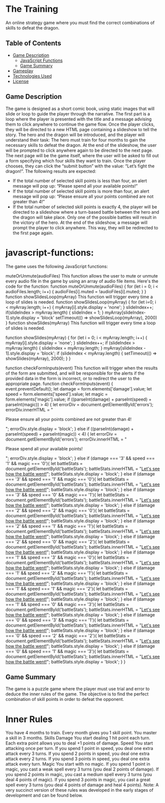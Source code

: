 # The Training

An online strategy game where you must find the correct combinations of skills to defeat the dragon.

## Table of Contents

- [Game Description](#game-description)
  - [JavaScript Functions](#javascript-functions)
  - [Game Summary](#game-summary)
- [Gameplay](#gameplay)
- [Technologies Used](#technologies-used)
- [License](#license)

## Game Description

The game is designed as a short comic book, using static images that will slide or loop to guide the player through the narrative. The first part is a loop where the player is presented with the title and a message advising them to click anywhere to continue the game flow. Once the player clicks, they will be directed to a new HTML page containing a slideshow to tell the story. The hero and the dragon will be introduced, and the player will understand their task: The hero must train for four months to gain the necessary skills to defeat the dragon.
At the end of the slideshow, the user will be prompted to click anywhere again to be directed to the next page. The next page will be the game itself, where the user will be asked to fill out a form specifying which four skills they want to train. Once the player chooses, they can click the “submit button” with the value: “Let’s fight the dragon!”.
The following results are expected:
- If the total number of selected skill points is less than four, an alert message will pop up: “Please spend all your available points!”
- If the total number of selected skill points is more than four, an alert message will pop up: “Please ensure all your points combined are not greater than 4!”
- If the total number of selected skill points is exactly 4, the player will be directed to a slideshow where a turn-based battle between the hero and the dragon will take place. Only one of the possible battles will result in the victory of the hero.
At the end of the slideshow, a message will prompt the player to click anywhere. This way, they will be redirected to the first page again.
# javascript-functions:
The game uses the following JavaScript functions:

muteOrUnmute(audioFiles)
This function allows the user to mute or unmute every audio file in the game by using an array of audio file items. Here's the code for the function:
function muteOrUnmute(audioFiles) {
  for (let i = 0; i < audioFiles.length; i++) {
    audioFiles[i].muted = !audioFiles[i].muted;
  }
}
function showSlidesLoop(myArray)
This function will trigger every time a loop of slides is needed.
function showSlidesLoop(myArray) {
    for (let i=0; i < myArray.length; i++) {
        myArray[i].style.display = 'none';
    }
    slideIndex++;
    if(slideIndex > myArray.length) {
        slideIndex = 1;
    }
    myArray[slideIndex-1].style.display = 'block'
    setTimeout(() => showSlidesLoop(myArray), 2000) 
}
function showSlides(myArray) 
This function will trigger every time a loop of slides is needed.


function showSlides(myArray) {
  for (let i = 0; i < myArray.length; i++) {
      myArray[i].style.display = 'none';
  }
  slideIndex++;
  if (slideIndex > myArray.length) {
      slideIndex = myArray.length;
  }
  myArray[slideIndex - 1].style.display = 'block';
  if (slideIndex < myArray.length) {
      setTimeout(() => showSlides(myArray), 2000);
  }
}

function checkFormInputs(event)
This function will trigger when the results of the form are submitted, and will be responsible for the alerts if the provided data in the form is incorrect, or to redirect the user to the appropriate page.
function checkFormInputs(event) {
  event.preventDefault();
  let damage = form.elements['damage'].value;
  let speed = form.elements['speed'].value;
  let magic = form.elements['magic'].value;
  if ((parseInt(damage) + parseInt(speed) + parseInt(magic)) > 4) {
    let errorDiv = document.getElementById('errors');
    errorDiv.innerHTML = "<p>Please ensure all your points combined are not greater than 4!</p>";
    errorDiv.style.display = 'block';
  } else if ((parseInt(damage) + parseInt(speed) + parseInt(magic)) < 4) {
    let errorDiv = document.getElementById('errors');
    errorDiv.innerHTML = "<p>Please spend all your available points!</p>";
    errorDiv.style.display = 'block';
  } else if (damage === '3' && speed === '1' && magic === '0'){
    let battleStats = document.getElementById('battleStats');
    battleStats.innerHTML = "<a href='310.html'>Let's see how the battle went!</a>";
    battleStats.style.display = 'block';
  } else if (damage === '3' && speed === '1' && magic === '0'){
    let battleStats = document.getElementById('battleStats');
    battleStats.innerHTML = "<a href='310.html'>Let's see how the battle went!</a>";
    battleStats.style.display = 'block';
  } else if (damage === '3' && speed === '0' && magic === '1'){
    let battleStats = document.getElementById('battleStats');
    battleStats.innerHTML = "<a href='301.html'>Let's see how the battle went!</a>";
    battleStats.style.display = 'block';
  } else if (damage === '2' && speed === '2' && magic === '0'){
    let battleStats = document.getElementById('battleStats');
    battleStats.innerHTML = "<a href='220.html'>Let's see how the battle went!</a>";
    battleStats.style.display = 'block';
  } else if (damage === '2' && speed === '1' && magic === '1'){
    let battleStats = document.getElementById('battleStats');
    battleStats.innerHTML = "<a href='211.html'>Let's see how the battle went!</a>";
    battleStats.style.display = 'block';
  } else if (damage === '2' && speed === '0' && magic === '2'){
    let battleStats = document.getElementById('battleStats');
    battleStats.innerHTML = "<a href='202.html'>Let's see how the battle went!</a>";
    battleStats.style.display = 'block';
  } else if (damage === '1' && speed === '3' && magic === '0'){
    let battleStats = document.getElementById('battleStats');
    battleStats.innerHTML = "<a href='130.html'>Let's see how the battle went!</a>";
    battleStats.style.display = 'block';
  } else if (damage === '1' && speed === '2' && magic === '1'){
    let battleStats = document.getElementById('battleStats');
    battleStats.innerHTML = "<a href='121.html'>Let's see how the battle went!</a>";
    battleStats.style.display = 'block';
  } else if (damage === '1' && speed === '1' && magic === '2'){
    let battleStats = document.getElementById('battleStats');
    battleStats.innerHTML = "<a href='112.html'>Let's see how the battle went!</a>";
    battleStats.style.display = 'block';
  } else if (damage === '1' && speed === '0' && magic === '3'){
    let battleStats = document.getElementById('battleStats');
    battleStats.innerHTML = "<a href='103.html'>Let's see how the battle went!</a>";
    battleStats.style.display = 'block';
  } else if (damage === '0' && speed === '3' && magic === '1'){
    let battleStats = document.getElementById('battleStats');
    battleStats.innerHTML = "<a href='031.html'>Let's see how the battle went!</a>";
    battleStats.style.display = 'block';
  } else if (damage === '0' && speed === '2' && magic === '2'){
    let battleStats = document.getElementById('battleStats');
    battleStats.innerHTML = "<a href='022.html'>Let's see how the battle went!</a>";
    battleStats.style.display = 'block';
  } else if (damage === '0' && speed === '1' && magic === '3'){
    let battleStats = document.getElementById('battleStats');
    battleStats.innerHTML = "<a href='310.html'>Let's see how the battle went!</a>";
    battleStats.style.display = 'block';
  }
}


## Game Summary
The game is a puzzle game where the player must use trial and error to deduce the inner rules of the game. The objective is to find the perfect combination of skill points in order to defeat the opponent.

# Inner Rules
You have 4 months to train.
Every month gives you 1 skill point.
You master a skill in 3 months.
Skills
Damage
You start dealing 1 hit point each turn.
Each extra point allows you to deal +1 points of damage.
Speed
You start attacking once per turn.
If you spend 1 point in speed, you deal one extra attack every 3 turns.
If you spend 2 points in speed, you deal one extra attack every 2 turns.
If you spend 3 points in speed, you deal one extra attack every turn.
Magic
You start with no magic.
If you spend 1 point in magic, you cast a weak spell every 3 turns (you deal 2 points of damage).
If you spend 2 points in magic, you cast a medium spell every 3 turns (you deal 4 points of magic).
If you spend 3 points in magic, you cast a great spell every 3 turns (you deal 4 points of damage and heal 4 points).
Note: A very succinct version of these rules was developed in the early stages of development and can be found below.

</head>
<body>
    <script>
        // Declare prompt variables

        let attack;
        let speed;
        let magic;

        attack = parseInt(prompt('Attack: ', '0'), 10);
        speed = parseInt(prompt('Speed: ', '0'), 10);
        magic = parseInt(prompt('Magic: ', '0'), 10);


        // Declare action-turn variables

        let hero_initial_health_points;
        let dragon_initial_health_points;
        let turn_one_hero_deals_damage;
        let turn_one_dragon_deals_damage;
        let turn_one_hero_health_points;
        let turn_one_dragon_health_points;
        let turn_two_hero_deals_damage;
        let turn_two_dragon_deals_damage;
        let turn_two_hero_health_points;
        let turn_two_dragon_health_points;
        let turn_three_hero_deals_damage;
        let turn_three_hero_magic_damage;
        let turn_three_hero_attack_damage;
        let turn_three_dragon_deals_damage;
        let turn_three_hero_healing_spell;
        let turn_three_hero_health_points;
        let turn_three_dragon_health_points;
        let turn_four_hero_deals_damage;
        let turn_four_dragon_deals_damage;
        let turn_four_hero_health_points;
        let turn_four_dragon_health_points;
        let turn_five_hero_deals_damage;
        let turn_five_dragon_deals_damage;
        let turn_five_hero_health_points;
        let turn_five_dragon_health_points;

        // Define Initial Status

        hero_initial_health_points = 5;
        console.log('Hero initial health: ' + hero_initial_health_points);

        dragon_initial_health_points = 15;
        console.log('Dragon initial health: ' + dragon_initial_health_points);

        // Define Turn One Actions

        if (speed == 3) {
            turn_one_hero_deals_damage = 2* (attack + 1);
        } else {
            turn_one_hero_deals_damage = attack + 1;
        }

        turn_one_dragon_deals_damage = 2

        turn_one_hero_health_points = 5 - turn_one_dragon_deals_damage;
        turn_one_dragon_health_points = 15 - turn_one_hero_deals_damage;

        console.log('Hero Health Points after turn one: ' + turn_one_hero_health_points);
        console.log('Dragon Health Points after turn one: ' + turn_one_dragon_health_points);

        // Define Turn-Two Actions

        if (speed == 3 || speed == 2) {
            turn_two_hero_deals_damage = 2* (attack + 1);
        } else {
            turn_two_hero_deals_damage = attack + 1;
        }
        turn_two_dragon_deals_damage = 2;

        turn_two_hero_health_points = turn_one_hero_health_points - turn_two_dragon_deals_damage;
        turn_two_dragon_health_points = turn_one_dragon_health_points - turn_two_hero_deals_damage;

        console.log('Hero Health Points after turn two: ' + turn_two_hero_health_points);
        console.log('Dragon Health Points after turn two: ' + turn_two_dragon_health_points);

        // Define Turn-Three Actions

        if (speed == 1 || speed == 3) {
            turn_three_hero_attack_damage = 2* (attack + 1);
        } else {
            turn_three_hero_attack_damage = attack + 1;
        }
        if (magic == 1) {
            turn_three_hero_magic_damage = 2;
        } else if (magic == 2 || magic == 3 ) {
            turn_three_hero_magic_damage = 4;
        } else {
            turn_three_hero_magic_damage = 0;
        }
        if (magic == 3) {
            turn_three_hero_healing_spell = 4;
        } else {
            turn_three_hero_healing_spell = 0;
        }


        turn_three_hero_deals_damage = turn_three_hero_attack_damage + turn_three_hero_magic_damage;
        turn_three_dragon_deals_damage = 2;

        turn_three_hero_health_points = turn_two_hero_health_points - turn_three_dragon_deals_damage + turn_three_hero_healing_spell;
        turn_three_dragon_health_points = turn_two_dragon_health_points - turn_three_hero_deals_damage;

        console.log('Hero Health Points after turn three: ' + turn_three_hero_health_points);
        console.log('Dragon Health Points after turn three: ' + turn_two_dragon_health_points);

        // Define Turn-Four Actions

        if (speed == 3 || speed == 2) {
            turn_four_hero_deals_damage = 2* (attack + 1);
        } else {
            turn_four_hero_deals_damage = attack + 1;
        }

        turn_four_dragon_deals_damage = 2

        turn_four_hero_health_points = turn_three_hero_health_points - turn_four_dragon_deals_damage;
        turn_four_dragon_health_points = turn_three_dragon_health_points - turn_four_hero_deals_damage;

        console.log('Hero Health Points after turn four: ' + turn_four_hero_health_points);
        console.log('Dragon Health Points after turn four: ' + turn_four_dragon_health_points);

        // Define Turn-Five Actions

        if (speed == 3)  {
            turn_five_hero_deals_damage = 2* (attack + 1);
        } else {
            turn_five_hero_deals_damage = attack + 1;
        }

        turn_five_dragon_deals_damage = 2

        turn_five_hero_health_points = turn_four_hero_health_points - turn_five_dragon_deals_damage;
        turn_five_dragon_health_points = turn_four_dragon_health_points - turn_five_hero_deals_damage;

        console.log('Hero Health Points after turn five: ' + turn_five_hero_health_points);
        console.log('Dragon Health Points after turn five: ' + turn_five_dragon_health_points);
    </script>
</body>
</html>

## Gameplay

Playing the game is as simple as opening it on a browser and following the instructions. To advance the game flow, you just need to click anywhere when prompted. Once you reach the form page, you need to fill it out according to the instructions and click to see the results. Here is a more detailed explanation of all game features:
# Index page:
On the index page, you have a loop and three options. You can click on the top-left corner to unmute the music, click the credits button to see a slideshow with all the credits, or click anywhere to be redirected to introVideo.html.
# Credits:
On the credits page, you will see a slideshow with the credits. You can exit this page by clicking the last image.
# introVideo:
On the introVideo page, you will see a slideshow with a brief narrative of the game. You can advance to the next page by clicking the last image.
# form.
On the form page, you will be asked to choose where to use your 4 available skill points
# battle pages:
Depending on your chosen combination of skills, you will be redirected to a different page. There are a total of 12 different valid combinations, each leading to a set of turns that represent the rules explained earlier. At the end of this slideshow, you can click on the last image to return to the main page.

## Technologies Used

The following platforms were used to document my work:
# Stack Overflow:
I researched examples of a mute/unmute button, slideshows, and working with arrays.
# w3schools
I learned about arrays, the function Array.from(), foreach(), and the differences between an array, an HTML collection, and a node list, and how to work with each one correctly. It took me some time to understand these concepts. 
# slack
I resolved some doubts and received help from the community here.
# Google Chrome Developer tools
I ensured my program looked good on every computer size, and there were no errors, other than some undefined properties that would defined later on (on another html file)
# pixl
I used pixl to edit the images. I used some of the fonts, images and resources including in this program.

## License
My game uses images and music from creative commons sources.

- The images: All images were created by upklyak and are available on Freepik.
- The battle effects: I used some effects to add to the battle. These effects are images found on opengames.org, uploaded by BenHickling, MetaShinryu, and cdgramos.
- The music: The three different music files were obtained from Opengames.org, uploaded by the user "spring spring".





